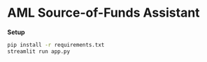 # AML Source-of-Funds Assistant

**Setup**

```bash
pip install -r requirements.txt
streamlit run app.py
